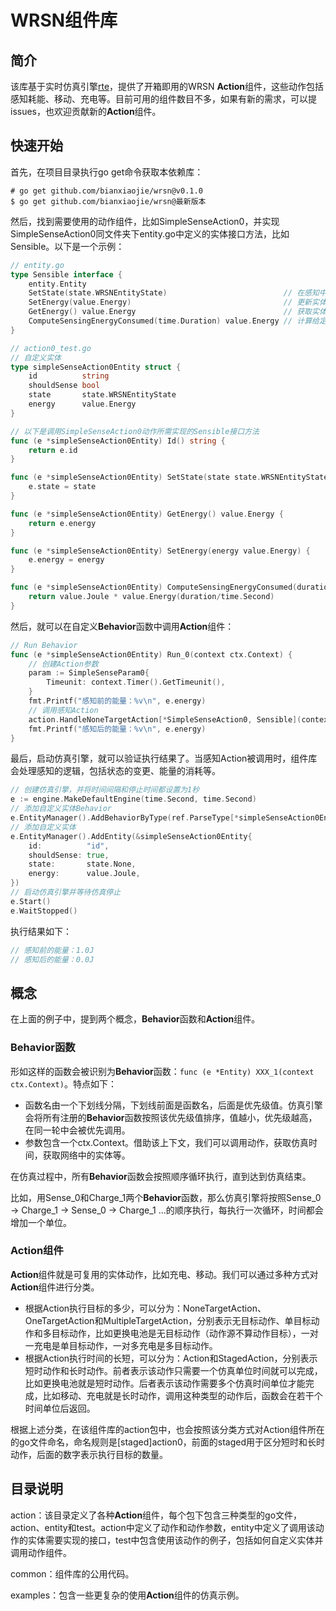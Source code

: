 # WRSN组件库

## 简介

该库基于实时仿真引擎[rte](https://github.com/bianxiaojie/rte)，提供了开箱即用的WRSN **Action**组件，这些动作包括感知耗能、移动、充电等。目前可用的组件数目不多，如果有新的需求，可以提issues，也欢迎贡献新的**Action**组件。

## 快速开始

首先，在项目目录执行go get命令获取本依赖库：

```shell
# go get github.com/bianxiaojie/wrsn@v0.1.0
$ go get github.com/bianxiaojie/wrsn@最新版本
```

然后，找到需要使用的动作组件，比如SimpleSenseAction0，并实现SimpleSenseAction0同文件夹下entity.go中定义的实体接口方法，比如Sensible。以下是一个示例：

```go
// entity.go
type Sensible interface {
	entity.Entity
	SetState(state.WRSNEntityState)                          // 在感知中实体状态更新为Sensing，感知后更新为None
	SetEnergy(value.Energy)                                  // 更新实体能量
	GetEnergy() value.Energy                                 // 获取实体能量
	ComputeSensingEnergyConsumed(time.Duration) value.Energy // 计算给定时间内实体的感知耗费的能量
}

// action0_test.go
// 自定义实体
type simpleSenseAction0Entity struct {
	id          string
	shouldSense bool
	state       state.WRSNEntityState
	energy      value.Energy
}

// 以下是调用SimpleSenseAction0动作所需实现的Sensible接口方法
func (e *simpleSenseAction0Entity) Id() string {
	return e.id
}

func (e *simpleSenseAction0Entity) SetState(state state.WRSNEntityState) {
	e.state = state
}

func (e *simpleSenseAction0Entity) GetEnergy() value.Energy {
	return e.energy
}

func (e *simpleSenseAction0Entity) SetEnergy(energy value.Energy) {
	e.energy = energy
}

func (e *simpleSenseAction0Entity) ComputeSensingEnergyConsumed(duration time.Duration) value.Energy {
	return value.Joule * value.Energy(duration/time.Second)
}
```

然后，就可以在自定义**Behavior**函数中调用**Action**组件：

```go
// Run Behavior
func (e *simpleSenseAction0Entity) Run_0(context ctx.Context) {
    // 创建Action参数
	param := SimpleSenseParam0{
		Timeunit: context.Timer().GetTimeunit(),
	}
    fmt.Printf("感知前的能量：%v\n", e.energy)
    // 调用感知Action
    action.HandleNoneTargetAction[*SimpleSenseAction0, Sensible](context.ActionHandler(), e, param)
    fmt.Printf("感知后的能量：%v\n", e.energy)
}
```

最后，启动仿真引擎，就可以验证执行结果了。当感知Action被调用时，组件库会处理感知的逻辑，包括状态的变更、能量的消耗等。

```go
// 创建仿真引擎，并将时间间隔和停止时间都设置为1秒
e := engine.MakeDefaultEngine(time.Second, time.Second)
// 添加自定义实体Behavior
e.EntityManager().AddBehaviorByType(ref.ParseType[*simpleSenseAction0Entity]())
// 添加自定义实体
e.EntityManager().AddEntity(&simpleSenseAction0Entity{
    id:          "id",
    shouldSense: true,
    state:       state.None,
    energy:      value.Joule,
})
// 启动仿真引擎并等待仿真停止
e.Start()
e.WaitStopped()
```

执行结果如下：

```go
// 感知前的能量：1.0J
// 感知后的能量：0.0J
```

## 概念

在上面的例子中，提到两个概念，**Behavior**函数和**Action**组件。

### Behavior函数

形如这样的函数会被识别为**Behavior**函数：`func (e *Entity) XXX_1(context ctx.Context)`。特点如下：

- 函数名由一个下划线分隔，下划线前面是函数名，后面是优先级值。仿真引擎会将所有注册的**Behavior**函数按照该优先级值排序，值越小，优先级越高，在同一轮中会被优先调用。
- 参数包含一个ctx.Context。借助该上下文，我们可以调用动作，获取仿真时间，获取网络中的实体等。

在仿真过程中，所有**Behavior**函数会按照顺序循环执行，直到达到仿真结束。

比如，用Sense_0和Charge_1两个**Behavior**函数，那么仿真引擎将按照Sense_0 -> Charge_1 -> Sense_0 -> Charge_1 ...的顺序执行，每执行一次循环，时间都会增加一个单位。

### Action组件

**Action**组件就是可复用的实体动作，比如充电、移动。我们可以通过多种方式对**Action**组件进行分类。

- 根据Action执行目标的多少，可以分为：NoneTargetAction、OneTargetAction和MultipleTargetAction，分别表示无目标动作、单目标动作和多目标动作，比如更换电池是无目标动作（动作源不算动作目标），一对一充电是单目标动作，一对多充电是多目标动作。
- 根据Action执行时间的长短，可以分为：Action和StagedAction，分别表示短时动作和长时动作。前者表示该动作只需要一个仿真单位时间就可以完成，比如更换电池就是短时动作。后者表示该动作需要多个仿真时间单位才能完成，比如移动、充电就是长时动作，调用这种类型的动作后，函数会在若干个时间单位后返回。

根据上述分类，在该组件库的action包中，也会按照该分类方式对Action组件所在的go文件命名，命名规则是[staged]action0，前面的staged用于区分短时和长时动作，后面的数字表示执行目标的数量。

## 目录说明

action：该目录定义了各种**Action**组件，每个包下包含三种类型的go文件，action、entity和test。action中定义了动作和动作参数，entity中定义了调用该动作的实体需要实现的接口，test中包含使用该动作的例子，包括如何自定义实体并调用动作组件。

common：组件库的公用代码。

examples：包含一些更复杂的使用**Action**组件的仿真示例。